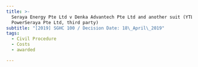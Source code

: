 ```yaml
---
title: >-
  Seraya Energy Pte Ltd v Denka Advantech Pte Ltd and another suit (YTL
  PowerSeraya Pte Ltd, third party)
subtitle: "[2019] SGHC 100 / Decision Date: 18\_April\_2019"
tags:
  - Civil Procedure
  - Costs
  - awarded

---
```

